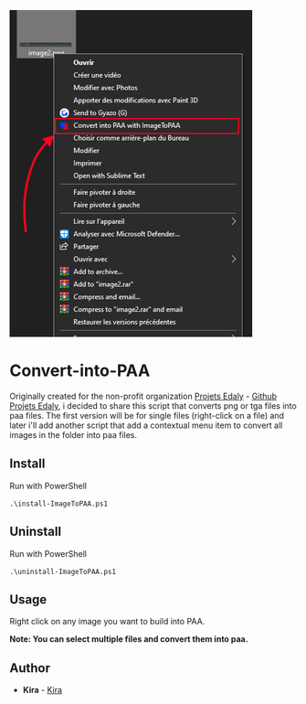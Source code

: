 ![Screenshot](pictures/image.png)

# Convert-into-PAA
Originally created for the non-profit organization [Projets Edaly](https://edaly.fr/fr/home) - [Github Projets Edaly](https://github.com/Projets-Edaly), i decided to share this script that converts png or tga files into paa files.
The first version will be for single files (right-click on a file) and later i'll add another script that add a contextual menu item to convert all images in the folder into paa files.

## Install
Run with PowerShell
```
.\install-ImageToPAA.ps1
```

## Uninstall
Run with PowerShell
```
.\uninstall-ImageToPAA.ps1
```

## Usage
Right click on any image you want to build into PAA.

**Note: You can select multiple files and convert them into paa.**

## Author
* **Kira** - [Kira](https://github.com/TKiraa)

